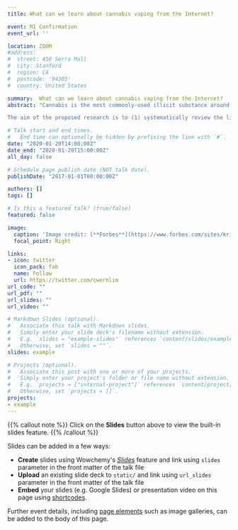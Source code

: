 ```yaml
---
title: What can we learn about cannabis vaping from the Internet?

event: M1 Confirmation
event_url: ''

location: ZOOM
#address:
#  street: 450 Serra Mall
#  city: Stanford
#  region: CA
#  postcode: '94305'
#  country: United States

summary:  What can we learn about cannabis vaping from the Internet?
abstract: "Cannabis is the most commonly-used illicit substance around the world. With more movements towards cannabis legalisation, we are witnessing an increase in the potency of cannabis, and a new method of administration -  vaping. In the U.S, cannabis vaping, especially in the adolescent population, has increased 2-3 fold in the past 2 years. Research is urgently needed to inform the existing harm reduction strategies in light of the recent legalisation of cannabis in Canberra, where opinions on cannabis legalization in other Australian states still remain divided. My research project will focus on cannabis vaping. Compared to other modes of administration, vaping is increasingly used to administer concentrates, which can be up to 30 times more potent than herbal cannabis. The implications of changes in cannabis delivery methods are understudied. Traditional methods, such as national drug surveys, do not provide timely data to identify drug trends because of significant time lag. Since vaping is an emerging phenomenon, little is known about how cannabis vaping is being portrayed on social media and how the content is being received by the public. 

The aim of the proposed research is to (1) systematically review the literature on the prevalence of cannabis vaping and to leverage publicly available data on the Internet to examine: (2) the latest trends in cannabis vaping using online cryptomarkets data; (3) portrayal, access and sentiments towards cannabis vaping using data from social media platforms. The knowledge generated can inform debate and future policies around cannabis use, complement findings from national surveys, and aid the current harm reduction strategies for cannabis. "

# Talk start and end times.
#   End time can optionally be hidden by prefixing the line with `#`.
date: "2020-01-20T14:00:00Z"
date_end: "2020-01-20T15:00:00Z"
all_day: false

# Schedule page publish date (NOT talk date).
publishDate: "2017-01-01T00:00:00Z"

authors: []
tags: []

# Is this a featured talk? (true/false)
featured: false

image:
  caption: 'Image credit: [**Forbes**](https://www.forbes.com/sites/kriskrane/2019/10/07/legalizing-cannabis-is-the-answer-to-vaping-concerns/?sh=214638f69488)'
  focal_point: Right

links:
- icon: twitter
  icon_pack: fab
  name: Follow
  url: https://twitter.com/cwernlim
url_code: ""
url_pdf: ""
url_slides: ""
url_video: ""

# Markdown Slides (optional).
#   Associate this talk with Markdown slides.
#   Simply enter your slide deck's filename without extension.
#   E.g. `slides = "example-slides"` references `content/slides/example-slides.md`.
#   Otherwise, set `slides = ""`.
slides: example

# Projects (optional).
#   Associate this post with one or more of your projects.
#   Simply enter your project's folder or file name without extension.
#   E.g. `projects = ["internal-project"]` references `content/project/deep-learning/index.md`.
#   Otherwise, set `projects = []`.
projects:
- example
---
```


{{% callout note %}}
Click on the **Slides** button above to view the built-in slides feature.
{{% /callout %}}

Slides can be added in a few ways:

- **Create** slides using Wowchemy's [*Slides*](https://wowchemy.com/docs/managing-content/#create-slides) feature and link using `slides` parameter in the front matter of the talk file
- **Upload** an existing slide deck to `static/` and link using `url_slides` parameter in the front matter of the talk file
- **Embed** your slides (e.g. Google Slides) or presentation video on this page using [shortcodes](https://wowchemy.com/docs/writing-markdown-latex/).

Further event details, including [page elements](https://wowchemy.com/docs/writing-markdown-latex/) such as image galleries, can be added to the body of this page.
